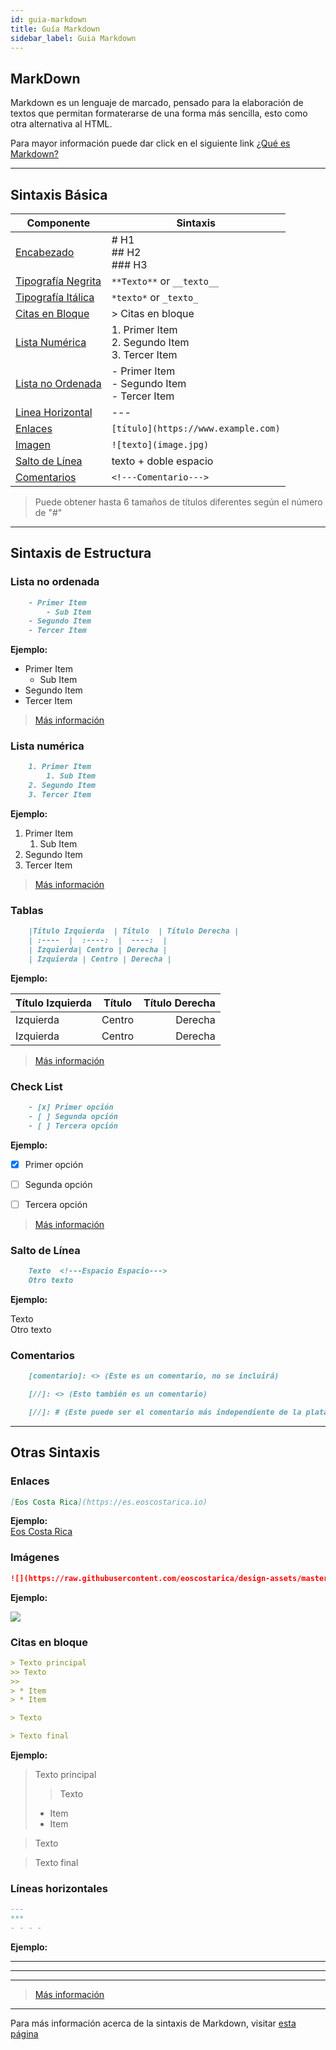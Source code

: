 ```yaml
---
id: guia-markdown
title: Guía Markdown
sidebar_label: Guia Markdown
---
```


## MarkDown
Markdown es un lenguaje de marcado, pensado para la elaboración de textos que permitan formaterarse de una forma más sencilla, esto como otra alternativa al HTML.  

Para mayor información puede dar click en el siguiente link [¿Qué es Markdown?](https://www.genbeta.com/guia-de-inicio/que-es-markdown-para-que-sirve-y-como-usarlo)

* * *

## Sintaxis Básica

| Componente | Sintaxis|
| ----------- | ----------- |
| [Encabezado](https://www.markdownguide.org/basic-syntax/#headings) |  # H1   <br /> ## H2 <br />  ### H3  |
| [Tipografía Negrita](https://www.markdownguide.org/basic-syntax/#bold) |  `**Texto**` or `__texto__` |
| [Tipografía Itálica](https://www.markdownguide.org/basic-syntax/#italic) |   `*texto*` or  `_texto_`|
| [Citas en Bloque](https://www.markdownguide.org/basic-syntax/#blockquotes-1)    | > Citas en bloque  |
| [Lista Numérica](#ordered-list) | 1. Primer Item <br /> 2. Segundo Item <br /> 3. Tercer Item  |
| [Lista no Ordenada](#unordered-list) | - Primer Item <br /> - Segundo Item <br /> - Tercer Item |
| [Linea Horizontal](#horizontal-rule) | --- |
| [Enlaces](https://www.markdownguide.org/basic-syntax/#links) | `[título](https://www.example.com)` |  
| [Imagen](https://www.markdownguide.org/basic-syntax/#images-1) | `![texto](image.jpg)` |
|[Salto de Línea](#line-break) | texto + doble espacio |
| [Comentarios](#comments) | `<!---Comentario--->` |



> Puede obtener hasta 6 tamaños de títulos diferentes según el número de "#"

* * *

## Sintaxis de Estructura



### **Lista no ordenada**  

``` markdown title="Sintaxis"
    - Primer Item
        - Sub Item
    - Segundo Item
    - Tercer Item  
```
**Ejemplo:**
- Primer Item
    - Sub Item
- Segundo Item
- Tercer Item

>[Más información](https://www.markdownguide.org/basic-syntax/#unordered-lists)

### **Lista numérica**

``` markdown title="Sintaxis"
    1. Primer Item
        1. Sub Item
    2. Segundo Item
    3. Tercer Item
```

**Ejemplo:**
1. Primer Item
    1. Sub Item
2. Segundo Item
3. Tercer Item

>[Más información](https://www.markdownguide.org/basic-syntax/#ordered-lists)

### **Tablas**

 
``` markdown title="Sintaxis"
    |Título Izquierda  | Título  | Título Derecha |  
    | :----  |  :----:  |  ----:  |  
    | Izquierda| Centro | Derecha |  
    | Izquierda | Centro | Derecha |  
```
**Ejemplo:**  

|Título Izquierda  | Título  | Título Derecha  |
| :----  |  :----:  |  ----:  |
| Izquierda | Centro | Derecha |
| Izquierda | Centro | Derecha |

>[Más información](https://www.markdownguide.org/extended-syntax/#tables)

### **Check List** 

``` markdown title="Sintaxis"
    - [x] Primer opción
    - [ ] Segunda opción
    - [ ] Tercera opción
```
**Ejemplo:**
- [x] Primer opción
- [ ] Segunda opción
- [ ] Tercera opción


> [Más información](https://www.markdownguide.org/extended-syntax/#task-lists)


### **Salto de Línea**

```markdown title="Sintaxis"
    Texto  <!---Espacio Espacio--->
    Otro texto
```

**Ejemplo:**

Texto  
Otro texto

### **Comentarios**

``` markdown title="Sintaxis"
    [comentario]: <> (Este es un comentario, no se incluirá)

    [//]: <> (Esto también es un comentario)

    [//]: # (Este puede ser el comentario más independiente de la plataforma) `
```


* * *

## Otras Sintaxis 

### **Enlaces**

``` markdown title="Sintaxis"
[Eos Costa Rica](https://es.eoscostarica.io)
```
**Ejemplo:**  
[Eos Costa Rica](https://es.eoscostarica.io)
### **Imágenes**

``` markdown title="Sintaxis"
![](https://raw.githubusercontent.com/eoscostarica/design-assets/master/logos/eosCR/fullColor-horizontal-transparent-white.png)
```
**Ejemplo:**  

![](https://raw.githubusercontent.com/eoscostarica/design-assets/master/logos/eosCR/fullColor-horizontal-transparent-white.png)


### **Citas en bloque**

``` markdown title="Sintaxis"
> Texto principal
>> Texto
>>
> * Item
> * Item

> Texto 

> Texto final
```
**Ejemplo:**

> Texto principal
>> Texto
>>
> * Item
> * Item

> Texto 

> Texto final


### **Líneas horizontales**

``` markdown title="Sintaxis"
---
***
- - - -
```
**Ejemplo:**

---

***

- - - -

> [Más información](https://www.markdownguide.org/basic-syntax/#horizontal-rules)

***
Para más información acerca de la sintaxis de Markdown, visitar
[esta página](https://www.markdownguide.org/cheat-sheet/)